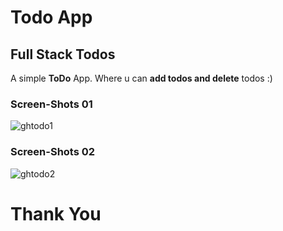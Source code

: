 # Todo App
## Full Stack Todos
A simple **ToDo** App.
Where u can **add todos and delete** todos :)
### Screen-Shots 01
![ghtodo1](https://github.com/adityadeshlahre/Week-3-Daily-Todos/assets/132184385/ef26e48d-c7d1-4860-804d-c426f68adadf)
### Screen-Shots 02
![ghtodo2](https://github.com/adityadeshlahre/Week-3-Daily-Todos/assets/132184385/11e47534-d46b-4eab-9c1a-744db8c95122)
# Thank You
